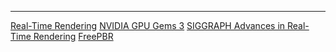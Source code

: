 ---
[Real-Time Rendering](https://www.realtimerendering.com/)
[NVIDIA GPU Gems 3](https://developer.nvidia.com/gpugems/gpugems3/foreword)
[SIGGRAPH Advances in Real-Time Rendering](https://www.youtube.com/@siggraphadvancesinreal-tim4519/videos)
[FreePBR](http://freepbr.com/materials/rusted-iron-pbr-metal-material-alt/)
